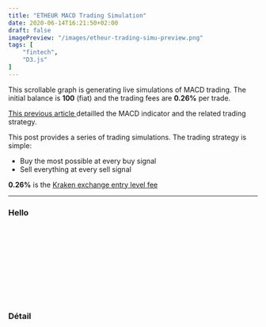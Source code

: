 ```yaml
---
title: "ETHEUR MACD Trading Simulation"
date: 2020-06-14T16:21:50+02:00
draft: false
imagePreview: "/images/etheur-trading-simu-preview.png"
tags: [
    "fintech",
    "D3.js"
]
---
```


This scrollable graph is generating live simulations of MACD trading.
The initial balance is <b>100</b> (fiat) and the trading fees are <b>0.26%</b> per trade.

<!--more-->

<a target="_blank" href="/posts/ohlc-macd-span/">
This previous article
</a> detailled the MACD indicator and the related trading strategy.

This post provides a series of trading simulations. The trading strategy is simple:
<ul>
    <li>Buy the most possible at every buy signal</li>
    <li>Sell everything at every sell signal</li>
</ul>

<b>0.26%</b> is the <a target="_blank" href="https://support.kraken.com/hc/en-us/articles/201893638-How-trading-fees-work-on-Kraken">
Kraken exchange entry level fee</a>

<hr>

<div class="container">
    <div class="row">
        <div class="col-12">
            <h3 id="titre">Hello</h3>
            <svg></svg>
        </div>
    </div>
    <div class="row">
        <div class="col-12">
            <h3>Détail</h3>
            <ul id="detail-list">
            </ul>
        </div>
    </div>
</div>

<script src="/script/computeMacdSimulation.js"></script>
<script src = "/script/etheur-trading-simu.js"></script> 

